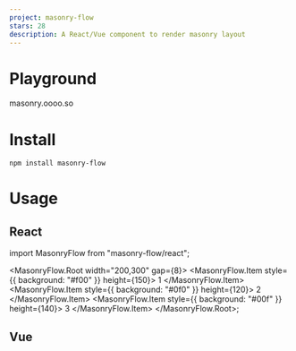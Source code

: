 ```yaml
---
project: masonry-flow
stars: 28
description: A React/Vue component to render masonry layout
---
```


Playground
==========

masonry.oooo.so

Install
=======

```
npm install masonry-flow
```

Usage
=====

React
-----

import MasonryFlow from "masonry-flow/react";

<MasonryFlow.Root width\="200,300" gap\={8}\>
  <MasonryFlow.Item style\={{ background: "#f00" }} height\={150}\>
    1
  </MasonryFlow.Item\>
  <MasonryFlow.Item style\={{ background: "#0f0" }} height\={120}\>
    2
  </MasonryFlow.Item\>
  <MasonryFlow.Item style\={{ background: "#00f" }} height\={140}\>
    3
  </MasonryFlow.Item\>
</MasonryFlow.Root\>;

Vue
---

<script setup\>
import { MasonryFlowRoot, MasonryFlowItem } from "masonry-flow/vue";
</script\>

<template\>
  <masonry-flow-root :width\="\[200, 300\]" :gap\="8"\>
    <masonry-flow-item style\="background: #f00" :height\="150"\>
      1
    </masonry-flow-item\>
    <masonry-flow-item style\="background: #0f0" :height\="120"\>
      2
    </masonry-flow-item\>
    <masonry-flow-item style\="background: #00f" :height\="140"\>
      3
    </masonry-flow-item\>
  </masonry-flow-root\>
</template\>
